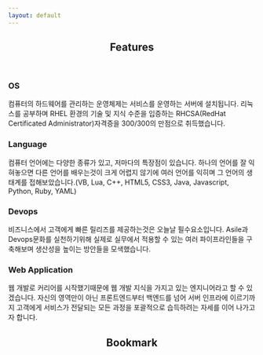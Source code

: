```yaml
---
layout: default
---
```


<!-- Section -->
<section>
	<header class="major">
		<h2>Features</h2>
	</header>
	<div class="features">
		<article>
			<span class="icon fa-linux"></span>
			<div class="content">
				<h3>OS</h3>
				<p>컴퓨터의 하드웨어를 관리하는 운영체제는 서비스를 운영하는 서버에 설치됩니다. 리눅스를 공부하며 RHEL 환경의 기술 및 지식 수준을 입증하는 RHCSA(RedHat Certificated Administrator)자격증을 300/300의 만점으로 취득했습니다.</p>
			</div>
		</article>
		<article>
			<span class="icon fa-commenting"></span>
			<div class="content">
				<h3>Language</h3>
				<p>컴퓨터 언어에는 다양한 종류가 있고, 저마다의 특장점이 있습니다. 하나의 언어를 잘 익혀놓으면 다른 언어를 배우는것이 크게 어렵지 않기에 여러 언어를 익히며 그 언어의 생태계를 접해보았습니다.(VB, Lua, C++, HTML5, CSS3, Java, Javascript, Python, Ruby, YAML)</p>
			</div>
		</article>
		<article>
			<span class="icon fa-git"></span>
			<div class="content">
				<h3>Devops</h3>
				<p>비즈니스에서 고객에게 빠른 릴리즈를 제공하는것은 오늘날 필수요소입니다. Asile과 Devops문화를 실천하기위해 실제로 실무에서 적용할 수 있는 여러 파이프라인들을 구축해보며 생산성을 높이는 방안들을 모색했습니다.</p>
			</div>
		</article>
		<article>
			<span class="icon fa-html5"></span>
			<div class="content">
				<h3>Web Application</h3>
				<p>웹 개발로 커리어를 시작했기때문에 웹 개발 지식을 가지고 있는 엔지니어라고 할 수 있겠습니다. 자신의 영역만이 아닌 프론트엔드부터 백엔드를 넘어 서버 인프라에 이르기까지 고객에게 서비스가 전달되는 모든 과정을 포괄적으로 습득하려는 자세를 이어 나가고자 합니다.</p>
			</div>
		</article>
	</div>
</section>

<!-- Section -->
<section>
	<header class="major">
		<h2>Bookmark</h2>
	</header>
	<div class="posts" id="bookmark">
		<!-- <article>
			<a href="#" class="image"><img src="{{ url }}/assets/images/pic01.jpg" alt="" /></a>
			<h3>Interdum aenean</h3>
			<p>Aenean ornare velit lacus, ac varius enim lorem ullamcorper dolore. Proin aliquam facilisis ante interdum. Sed nulla amet lorem feugiat tempus aliquam.</p>
			<ul class="actions">
				<li><a href="#" class="button">More</a></li>
			</ul>
		</article>
		<article>
			<a href="#" class="image"><img src="{{ url }}/assets/images/pic02.jpg" alt="" /></a>
			<h3>Nulla amet dolore</h3>
			<p>Aenean ornare velit lacus, ac varius enim lorem ullamcorper dolore. Proin aliquam facilisis ante interdum. Sed nulla amet lorem feugiat tempus aliquam.</p>
			<ul class="actions">
				<li><a href="#" class="button">More</a></li>
			</ul>
		</article>
		<article>
			<a href="#" class="image"><img src="{{ url }}/assets/images/pic03.jpg" alt="" /></a>
			<h3>Tempus ullamcorper</h3>
			<p>Aenean ornare velit lacus, ac varius enim lorem ullamcorper dolore. Proin aliquam facilisis ante interdum. Sed nulla amet lorem feugiat tempus aliquam.</p>
			<ul class="actions">
				<li><a href="#" class="button">More</a></li>
			</ul>
		</article>
		<article>
			<a href="#" class="image"><img src="{{ url }}/assets/images/pic04.jpg" alt="" /></a>
			<h3>Sed etiam facilis</h3>
			<p>Aenean ornare velit lacus, ac varius enim lorem ullamcorper dolore. Proin aliquam facilisis ante interdum. Sed nulla amet lorem feugiat tempus aliquam.</p>
			<ul class="actions">
				<li><a href="#" class="button">More</a></li>
			</ul>
		</article>
		<article>
			<a href="#" class="image"><img src="{{ url }}/assets/images/pic05.jpg" alt="" /></a>
			<h3>Feugiat lorem aenean</h3>
			<p>Aenean ornare velit lacus, ac varius enim lorem ullamcorper dolore. Proin aliquam facilisis ante interdum. Sed nulla amet lorem feugiat tempus aliquam.</p>
			<ul class="actions">
				<li><a href="#" class="button">More</a></li>
			</ul>
		</article>
		<article>
			<a href="#" class="image"><img src="{{ url }}/assets/images/pic06.jpg" alt="" /></a>
			<h3>Amet varius aliquam</h3>
			<p>Aenean ornare velit lacus, ac varius enim lorem ullamcorper dolore. Proin aliquam facilisis ante interdum. Sed nulla amet lorem feugiat tempus aliquam.</p>
			<ul class="actions">
				<li><a href="#" class="button">More</a></li>
			</ul>
		</article> -->
	</div>
</section>
<script src="/assets/js/private.js"></script>